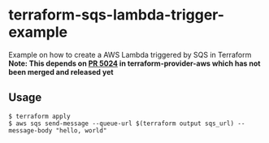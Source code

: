 # terraform-sqs-lambda-trigger-example

Example on how to create a AWS Lambda triggered by SQS in Terraform
**Note: This depends on [PR 5024](https://github.com/terraform-providers/terraform-provider-aws/pull/5024) in terraform-provider-aws which has not been merged and released yet**

## Usage

```
$ terraform apply
$ aws sqs send-message --queue-url $(terraform output sqs_url) --message-body "hello, world"
```
